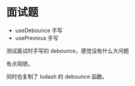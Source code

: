 # 面试题

- useDebounce 手写
- usePrevious 手写

测试面试时手写的 debounce，感觉没有什么大问题

有点简陋。

同时也复制了 lodash 的 debounce 函数。
